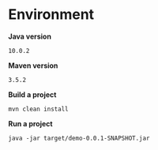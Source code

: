 # Environment 
**Java version**
    
    10.0.2

**Maven version**   

    3.5.2
    
**Build a project**

    mvn clean install
    
**Run a project**

    java -jar target/demo-0.0.1-SNAPSHOT.jar 